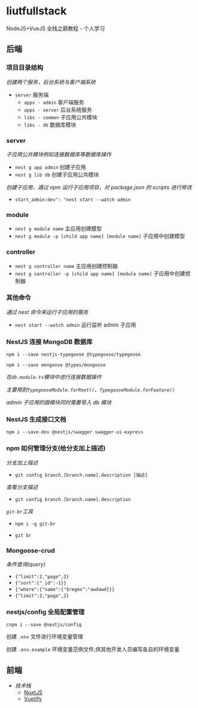 # liutfullstack

NodeJS+VueJS 全栈之巅教程 - 个人学习

## 后端

### 项目目录结构

_创建两个服务，后台系统与客户端系统_

- `server` 服务端
  - `apps - admin` 客户端服务
  - `apps - server` 后台系统服务
  - `libs - common` 子应用公共模块
  - `libs - db` 数据库模块

### server

_子应用公共模块例如连接数据库等数据库操作_

- `nest g app admin` 创建子应用
- `nest g lib db` 创建子应用公共模块

_创建子应用，通过 npm 运行子应用项目，对 package.json 的 scripts 进行修改_

- `start_admin:dev": "nest start --watch admin`

### module

- `nest g module name` 主应用创建模型
- `nest g module -p [child app name] [module name]` 子应用中创建模型

### controller

- `nest g controller name` 主应用创建控制器
- `nest g controller -p [child app name] [module name]` 子应用中创建控制器

### 其他命令

_通过 nest 命令来运行子应用的服务_

- `nest start --watch admin` 运行监听 admin 子应用

### NestJS 连接 MongoDB 数据库

`npm i --save nestjs-typegoose @typegoose/typegoose`

`npm i --save mongoose @types/mongoose`

_在`db.module.ts`模块中进行连接数据操作_

_主要用到`TypegooseModule.forRoot()`、`TypegooseModule.forFeature()`_

_admin 子应用的跟模块同时需要导入 db 模块_

### NestJS 生成接口文档

`npm i --save-dev @nestjs/swagger swagger-ui-express`

### npm 如何管理分支(给分支加上描述)

_分支加上描述_

- `git config branch.[branch.name].description [描述]`

_查看分支描述_

- `git config branch.[branch.name].description`

_`git-br`工具_

- `npm i -g git-br`

- `git br`

### Mongoose-crud

_条件查询(query)_

- `{"limit":2,"page",2}`
- `{"sort":{"_id":-1}}`
- `{"where":{"name":{"$regex":"awdawd}}}`
- `{"limit":2,"page",2}`

### nestjs/config 全局配置管理

`cnpm i --save @nestjs/config`

创建 `.env` 文件进行环境变量管理

创建 `.env.example` 环境变量范例文件,供其他开发人员编写各自的环境变量

## 前端

- *技术栈*
  - [NuxtJS](https://zh.nuxtjs.org/)
  - [Vuetify](https://vuetify.cn/zh-Hans/)
